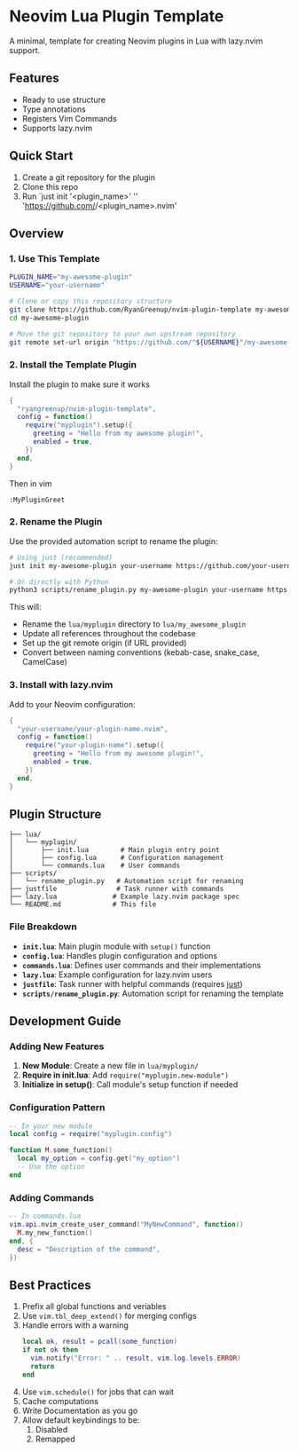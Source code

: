 # Neovim Lua Plugin Template

A minimal, template for creating Neovim plugins in Lua with lazy.nvim support.

## Features

- Ready to use structure
- Type annotations
- Registers Vim Commands
- Supports lazy.nvim

## Quick Start

1. Create a git repository for the plugin
2. Clone this repo
3. Run `just init '<plugin_name>' '<username>' 'https://github.com/<username>/<plugin_name>.nvim'

## Overview

### 1. Use This Template

```bash
PLUGIN_NAME="my-awesome-plugin"
USERNAME="your-username"

# Clone or copy this repository structure
git clone https://github.com/RyanGreenup/nvim-plugin-template my-awesome-plugin
cd my-awesome-plugin

# Move the git repository to your own upstream repository
git remote set-url origin "https://github.com/"${USERNAME}"/my-awesome-plugin.git"
```

### 2. Install the Template Plugin

Install the plugin to make sure it works

```lua
{
  "ryangreenup/nvim-plugin-template",
  config = function()
    require("myplugin").setup({
      greeting = "Hello from my awesome plugin!",
      enabled = true,
    })
  end,
}
```

Then in vim

```vim
:MyPluginGreet

```


### 2. Rename the Plugin

Use the provided automation script to rename the plugin:

```bash
# Using just (recommended)
just init my-awesome-plugin your-username https://github.com/your-username/my-awesome-plugin.git

# Or directly with Python
python3 scripts/rename_plugin.py my-awesome-plugin your-username https://github.com/your-username/my-awesome-plugin.git
```

This will:
- Rename the `lua/myplugin` directory to `lua/my_awesome_plugin`
- Update all references throughout the codebase
- Set up the git remote origin (if URL provided)
- Convert between naming conventions (kebab-case, snake_case, CamelCase)

### 3. Install with lazy.nvim

Add to your Neovim configuration:

```lua
{
  "your-username/your-plugin-name.nvim",
  config = function()
    require("your-plugin-name").setup({
      greeting = "Hello from my awesome plugin!",
      enabled = true,
    })
  end,
}
```

## Plugin Structure

```
├── lua/
│   └── myplugin/
│       ├── init.lua        # Main plugin entry point
│       ├── config.lua      # Configuration management
│       └── commands.lua    # User commands
├── scripts/
│   └── rename_plugin.py   # Automation script for renaming
├── justfile               # Task runner with commands
├── lazy.lua              # Example lazy.nvim package spec
└── README.md             # This file
```

### File Breakdown

- **`init.lua`**: Main plugin module with `setup()` function
- **`config.lua`**: Handles plugin configuration and options
- **`commands.lua`**: Defines user commands and their implementations
- **`lazy.lua`**: Example configuration for lazy.nvim users
- **`justfile`**: Task runner with helpful commands (requires [just](https://github.com/casey/just))
- **`scripts/rename_plugin.py`**: Automation script for renaming the template

## Development Guide

### Adding New Features

1. **New Module**: Create a new file in `lua/myplugin/`
2. **Require in init.lua**: Add `require("myplugin.new-module")`
3. **Initialize in setup()**: Call module's setup function if needed

### Configuration Pattern


```lua
-- In your new module
local config = require("myplugin.config")

function M.some_function()
  local my_option = config.get("my_option")
  -- Use the option
end
```

### Adding Commands

```lua
-- In commands.lua
vim.api.nvim_create_user_command("MyNewCommand", function()
  M.my_new_function()
end, {
  desc = "Description of the command",
})
```

## Best Practices

1. Prefix all global functions and veriables
2. Use `vim.tbl_deep_extend()` for merging configs
3. Handle errors with a warning
    ```lua
    local ok, result = pcall(some_function)
    if not ok then
      vim.notify("Error: " .. result, vim.log.levels.ERROR)
      return
    end
    ```
4. Use `vim.schedule()` for jobs that can wait
5. Cache computations
6. Write Documentation as you go
7. Allow default keybindings to be:
    1. Disabled
    2. Remapped


